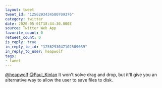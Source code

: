 ```yaml
---
layout: tweet
tweet_id: "1256293434580709376"
category: twitter
date: 2020-05-01T18:44:30.000Z
source: Twitter Web App
favorite_count: 0
retweet_count: 0
is_reply: true
in_reply_to_id: "1256293047102509059"
in_reply_to_user: heapwolf
tags:
- tweet
---
```


[@heapwolf](https://twitter.com/@heapwolf) [@Paul_Kinlan](https://twitter.com/@Paul_Kinlan) It won't solve drag and drop, but it'll give you an alternative way to allow the user to save files to disk.
